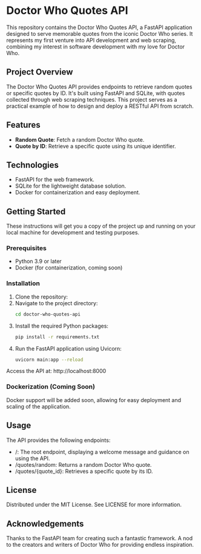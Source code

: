 # Doctor Who Quotes API

This repository contains the Doctor Who Quotes API, a FastAPI application designed to serve memorable quotes from the iconic Doctor Who series. 
It represents my first venture into API development and web scraping, combining my interest in software development with my love for Doctor Who.

## Project Overview

The Doctor Who Quotes API provides endpoints to retrieve random quotes or specific quotes by ID. It's built using FastAPI and SQLite, with quotes 
collected through web scraping techniques. This project serves as a practical example of how to design and deploy a RESTful API from scratch.

## Features

- **Random Quote**: Fetch a random Doctor Who quote.
- **Quote by ID**: Retrieve a specific quote using its unique identifier.

## Technologies

- FastAPI for the web framework.
- SQLite for the lightweight database solution.
- Docker for containerization and easy deployment.

## Getting Started

These instructions will get you a copy of the project up and running on your local machine for development and testing purposes.

### Prerequisites

- Python 3.9 or later
- Docker (for containerization, coming soon)

### Installation

1. Clone the repository:
2. Navigate to the project directory:
    ```sh
    cd doctor-who-quotes-api
3. Install the required Python packages:
   ```sh
   pip install -r requirements.txt
4. Run the FastAPI application using Uvicorn:
   ```sh
   uvicorn main:app --reload
   
Access the API at: http://localhost:8000

### Dockerization (Coming Soon)

Docker support will be added soon, allowing for easy deployment and scaling of the application.

## Usage

The API provides the following endpoints:
- /: The root endpoint, displaying a welcome message and guidance on using the API.
- /quotes/random: Returns a random Doctor Who quote.
- /quotes/{quote_id}: Retrieves a specific quote by its ID.

## License

Distributed under the MIT License. See LICENSE for more information.

## Acknowledgements

Thanks to the FastAPI team for creating such a fantastic framework.
A nod to the creators and writers of Doctor Who for providing endless inspiration.
